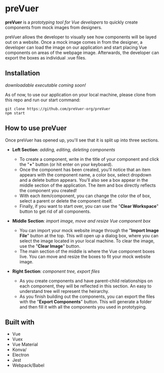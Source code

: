 # preVuer
**preVuer** is a *prototyping tool for Vue developers* to quickly create components from mock images from designers.

preVuer allows the developer to visually see how components will be layed out on a website. 
Once a mock image comes in from the designer, a developer can load the image on our application and start placing Vue components on areas of the webpage image. Afterwards, the developer can export the boxes as individual .vue files.

## Installation
*downloadable executable coming soon!*

As of now, to use our application on your local machine, please clone from this repo and run our start command:
```
git clone https://github.com/preVuer-org/preVuer
npm start
```

## How to use preVuer
Once preVuer has opened up, you'll see that it is split up into three sections. 

- **Left Section**: *adding, editing, deleting components*
  - To create a component, write in the title of your component and click the "**+**" button (or hit enter on your keyboard).
  - Once the component has been created, you'll notice that an item appears with the component name, a color box, select dropdown and a delete button appears. You'll also see a box appear in the middle section of the application. The item and box directly reflects the component you created! 
  - With each item/component, you can change the color the of box, select a parent or delete the component itself.
  - Finally, if you want to start over, you can use the "**Clear Workspace**" button to get rid of all components.

- **Middle Section**: *import image, move and resize Vue component box*
  - You can import your mock website image through the "**Import Image File**" button at the top. This will open up a dialog box, where you can select the image located in your local machine. To clear the image, use the "**Clear Image**" button.
  - The main section of the middle is where the Vue component boxes live. You can move and resize the boxes to fit your mock website image. 

- **Right Section**: *component tree, export files*
  - As you create components and have parent-child relationships on each component, they will be reflected in this section. An easy to understand tree will represent the heirarchy.
  - As you finish building out the components, you can export the files with the "**Export Components**" button. This will generate a folder and then fill it with all the components you used in prototyping. 

## Built with
- Vue
- Vuex
- Vue Material
- Konva/
- Electron
- Jest
- Webpack/Babel
